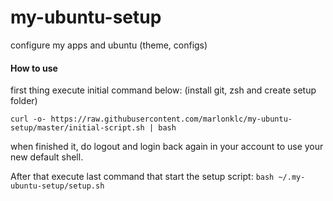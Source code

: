 # my-ubuntu-setup
configure my apps and ubuntu (theme, configs)

#### How to use

first thing execute initial command below: (install git, zsh and create setup folder)
```
curl -o- https://raw.githubusercontent.com/marlonklc/my-ubuntu-setup/master/initial-script.sh | bash
```
when finished it, do logout and login back again in your account to use your new default shell.

After that execute last command that start the setup script:
`bash ~/.my-ubuntu-setup/setup.sh`
